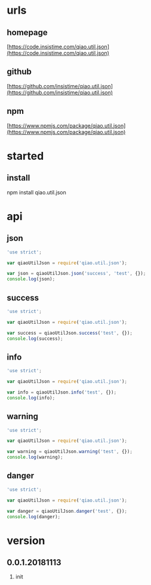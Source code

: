 # urls
## homepage
[https://code.insistime.com/qiao.util.json](https://code.insistime.com/qiao.util.json)

## github
[https://github.com/insistime/qiao.util.json](https://github.com/insistime/qiao.util.json)

## npm
[https://www.npmjs.com/package/qiao.util.json](https://www.npmjs.com/package/qiao.util.json)

# started
## install
npm install qiao.util.json

# api
## json
```javascript
'use strict';

var qiaoUtilJson = require('qiao.util.json');

var json = qiaoUtilJson.json('success', 'test', {});
console.log(json);
```

## success
```javascript
'use strict';

var qiaoUtilJson = require('qiao.util.json');

var success = qiaoUtilJson.success('test', {});
console.log(success);
```

## info
```javascript
'use strict';

var qiaoUtilJson = require('qiao.util.json');

var info = qiaoUtilJson.info('test', {});
console.log(info);
```

## warning
```javascript
'use strict';

var qiaoUtilJson = require('qiao.util.json');

var warning = qiaoUtilJson.warning('test', {});
console.log(warning);
```

## danger
```javascript
'use strict';

var qiaoUtilJson = require('qiao.util.json');

var danger = qiaoUtilJson.danger('test', {});
console.log(danger);
```

# version
## 0.0.1.20181113
1. init